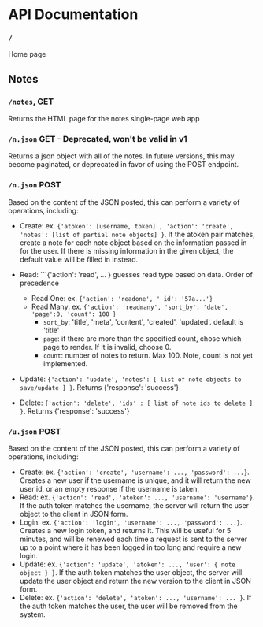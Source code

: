 # API Documentation

### ```/```

Home page

## Notes

### ```/notes```, GET

Returns the HTML page for the notes single-page web app

### ```/n.json``` GET - Deprecated, won't be valid in v1

Returns a json object with all of the notes. In future versions, this may become paginated, or deprecated in favor of using the POST endpoint.

### ```/n.json``` POST

Based on the content of the JSON posted, this can perform a variety of operations, including:
- Create: ex. ```{'atoken': [username, token] , 'action': 'create', 'notes': [list of partial note objects] }```. If the atoken pair matches, create a note for each note object based on the information passed in for the user. If there is missing information in the given object, the default value will be filled in instead.

- Read: ```{'action': 'read', ... } guesses read type based on data. Order of precedence
  - Read One: ex. ```{'action': 'readone', '_id': '57a...'}```
  - Read Many: ex. ```{'action': 'readmany', 'sort_by': 'date', 'page':0, 'count': 100 }```
    - ```sort_by```: 'title', 'meta', 'content', 'created', 'updated'. default is 'title'
    - ```page```: if there are more than the specified count, chose which page to render. If it is invalid, choose 0.
    - ```count```: number of notes to return. Max 100. Note, count is not yet implemented.
- Update: ```{'action': 'update', 'notes': [ list of note objects to save/update ] }```. Returns {'response': 'success'}
- Delete: ```{'action': 'delete', 'ids' : [ list of note ids to delete ] }```. Returns {'response': 'success'}

### ```/u.json``` POST

Based on the content of the JSON posted, this can perform a variety of operations, including:
- Create: ex. ```{'action': 'create', 'username': ..., 'password': ...}```. Creates a new user if the username is unique, and it will return the new user id, or an empty response if the username is taken.
- Read: ex. ```{'action': 'read', 'atoken': ..., 'username': 'username'}```. If the auth token matches the username, the server will return the user object to the client in JSON form. 
- Login: ex. ```{'action': 'login', 'username': ..., 'password': ...}```. Creates a new login token, and returns it. This will be useful for 5 minutes, and will be renewed each time a request is sent to the server up to a point where it has been logged in too long and require a new login.
- Update: ex. ```{'action': 'update', 'atoken': ..., 'user': { note object } }```. If the auth token matches the user object, the server will update the user object and return the new version to the client in JSON form.
- Delete: ex. ```{'action': 'delete', 'atoken': ..., 'username': ... }```. If the auth token matches the user, the user will be removed from the system.